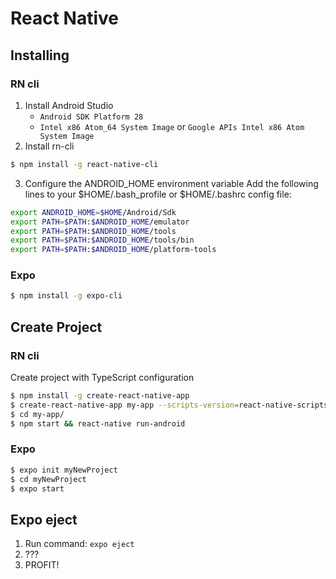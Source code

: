 # React Native

## Installing
### RN cli
1. Install Android Studio
    * ```Android SDK Platform 28```
    * ```Intel x86 Atom_64 System Image``` or ```Google APIs Intel x86 Atom System Image```
2. Install rn-cli
```sh
$ npm install -g react-native-cli
```
3. Configure the ANDROID_HOME environment variable
Add the following lines to your $HOME/.bash_profile or $HOME/.bashrc config file:
```sh
export ANDROID_HOME=$HOME/Android/Sdk
export PATH=$PATH:$ANDROID_HOME/emulator
export PATH=$PATH:$ANDROID_HOME/tools
export PATH=$PATH:$ANDROID_HOME/tools/bin
export PATH=$PATH:$ANDROID_HOME/platform-tools
```

### Expo
```sh
$ npm install -g expo-cli
```

## Create Project
### RN cli
Create project with TypeScript configuration
```sh
$ npm install -g create-react-native-app
$ create-react-native-app my-app --scripts-version=react-native-scripts-ts
$ cd my-app/
$ npm start && react-native run-android
```

### Expo
```sh
$ expo init myNewProject
$ cd myNewProject
$ expo start
```

## Expo eject 
1. Run command:
```expo eject```
2. ???
3. PROFIT!